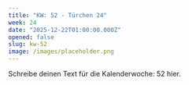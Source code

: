```yaml
---
title: "KW: 52 - Türchen 24"
week: 24
date: "2025-12-22T01:00:00.000Z"
opened: false
slug: kw-52
image: /images/placeholder.png
---
```


Schreibe deinen Text für die Kalenderwoche: 52 hier.
